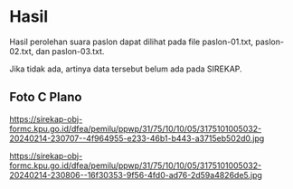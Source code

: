 # Hasil

Hasil perolehan suara paslon dapat dilihat pada file paslon-01.txt, paslon-02.txt, dan paslon-03.txt.

Jika tidak ada, artinya data tersebut belum ada pada SIREKAP.

## Foto C Plano

https://sirekap-obj-formc.kpu.go.id/dfea/pemilu/ppwp/31/75/10/10/05/3175101005032-20240214-230707--4f964955-e233-46b1-b443-a3715eb502d0.jpg

https://sirekap-obj-formc.kpu.go.id/dfea/pemilu/ppwp/31/75/10/10/05/3175101005032-20240214-230806--16f30353-9f56-4fd0-ad76-2d59a4826de5.jpg
